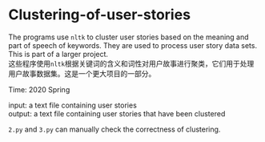 # Clustering-of-user-stories
The programs use `nltk` to cluster user stories based on the meaning and part of speech of keywords. They are used to process user story data sets. This is part of a larger project.  
这些程序使用`nltk`根据关键词的含义和词性对用户故事进行聚类，它们用于处理用户故事数据集。这是一个更大项目的一部分。

Time: 2020 Spring

input: a text file containing user stories  
output: a text file containing user stories that have been clustered

`2.py` and `3.py` can manually check the correctness of clustering.